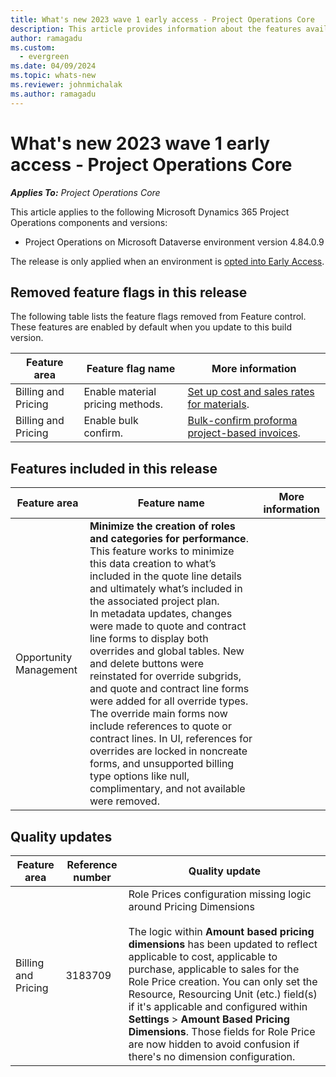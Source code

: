 ```yaml
---
title: What's new 2023 wave 1 early access - Project Operations Core
description: This article provides information about the features available in the 2023 wave 1 early access release of Project Operations Core.
author: ramagadu
ms.custom:
  - evergreen
ms.date: 04/09/2024
ms.topic: whats-new
ms.reviewer: johnmichalak
ms.author: ramagadu
---
```


# What's new 2023 wave 1 early access - Project Operations Core

_**Applies To:** Project Operations Core_

This article applies to the following Microsoft Dynamics 365 Project Operations components and versions:

- Project Operations on Microsoft Dataverse environment version 4.84.0.9

The release is only applied when an environment is [opted into Early Access](/power-platform/admin/opt-in-early-access-updates#how-to-enable-early-access-updates).

## Removed feature flags in this release

The following table lists the feature flags removed from Feature control. These features are enabled by default when you update to this build version.

| Feature area | Feature flag name | More information |
| --- | --- | --- |
|Billing and Pricing|Enable material pricing methods.|[Set up cost and sales rates for materials](/dynamics365/project-operations/pricing-costing/set-up-cost-sales-rates-materials).|
|Billing and Pricing|Enable bulk confirm.|[Bulk-confirm proforma project-based invoices](/dynamics365/project-operations/proforma-invoicing/bulk-confirm-project-invoices).|

## Features included in this release

| Feature area | Feature name | More information |
| --- | --- | --- |
|Opportunity Management|**Minimize the creation of roles and categories for performance**. </br>This feature works to minimize this data creation to what’s included in the quote line details and ultimately what’s included in the associated project plan. </br>In metadata updates, changes were made to quote and contract line forms to display both overrides and global tables. New and delete buttons were reinstated for override subgrids, and quote and contract line forms were added for all override types. The override main forms now include references to quote or contract lines. In UI, references for overrides are locked in noncreate forms, and unsupported billing type options like null, complimentary, and not available were removed. ||

## Quality updates

| Feature area | Reference number | Quality update |
| --- | --- | --- |
|Billing and Pricing|3183709|Role Prices configuration missing logic around Pricing Dimensions </br></br>The logic within **Amount based pricing dimensions** has been updated to reflect applicable to cost, applicable to purchase, applicable to sales for the Role Price creation. You can only set the Resource, Resourcing Unit (etc.) field(s) if it's applicable and configured within **Settings** > **Amount Based Pricing Dimensions**. Those fields for Role Price are now hidden to avoid confusion if there's no dimension configuration.|

